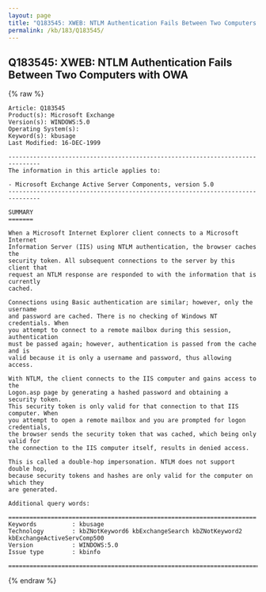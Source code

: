 ```yaml
---
layout: page
title: "Q183545: XWEB: NTLM Authentication Fails Between Two Computers with OWA"
permalink: /kb/183/Q183545/
---
```


## Q183545: XWEB: NTLM Authentication Fails Between Two Computers with OWA

{% raw %}

	Article: Q183545
	Product(s): Microsoft Exchange
	Version(s): WINDOWS:5.0
	Operating System(s): 
	Keyword(s): kbusage
	Last Modified: 16-DEC-1999
	
	-------------------------------------------------------------------------------
	The information in this article applies to:
	
	- Microsoft Exchange Active Server Components, version 5.0 
	-------------------------------------------------------------------------------
	
	SUMMARY
	=======
	
	When a Microsoft Internet Explorer client connects to a Microsoft Internet
	Information Server (IIS) using NTLM authentication, the browser caches the
	security token. All subsequent connections to the server by this client that
	request an NTLM response are responded to with the information that is currently
	cached.
	
	Connections using Basic authentication are similar; however, only the username
	and password are cached. There is no checking of Windows NT credentials. When
	you attempt to connect to a remote mailbox during this session, authentication
	must be passed again; however, authentication is passed from the cache and is
	valid because it is only a username and password, thus allowing access.
	
	With NTLM, the client connects to the IIS computer and gains access to the
	Logon.asp page by generating a hashed password and obtaining a security token.
	This security token is only valid for that connection to that IIS computer. When
	you attempt to open a remote mailbox and you are prompted for logon credentials,
	the browser sends the security token that was cached, which being only valid for
	the connection to the IIS computer itself, results in denied access.
	
	This is called a double-hop impersonation. NTLM does not support double hop,
	because security tokens and hashes are only valid for the computer on which they
	are generated.
	
	Additional query words:
	
	======================================================================
	Keywords          : kbusage 
	Technology        : kbZNotKeyword6 kbExchangeSearch kbZNotKeyword2 kbExchangeActiveServComp500
	Version           : WINDOWS:5.0
	Issue type        : kbinfo
	
	=============================================================================
	

{% endraw %}
